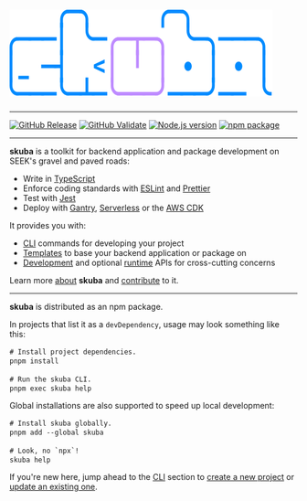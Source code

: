 # [![🤿 skuba](./docs/logo.svg)](https://seek-oss.github.io/skuba)

---

[![GitHub Release](https://github.com/seek-oss/skuba/workflows/Release/badge.svg?branch=main)](https://github.com/seek-oss/skuba/actions?query=workflow%3ARelease)
[![GitHub Validate](https://github.com/seek-oss/skuba/workflows/Validate/badge.svg?branch=main)](https://github.com/seek-oss/skuba/actions?query=workflow%3AValidate)
[![Node.js version](https://img.shields.io/badge/node-%3E%3D%2018.18-brightgreen)](https://nodejs.org/en/)
[![npm package](https://img.shields.io/npm/v/skuba)](https://www.npmjs.com/package/skuba)

---

**skuba** is a toolkit for backend application and package development on SEEK's gravel and paved roads:

- Write in [TypeScript]
- Enforce coding standards with [ESLint] and [Prettier]
- Test with [Jest]
- Deploy with [Gantry], [Serverless] or the [AWS CDK]

[aws cdk]: https://docs.aws.amazon.com/cdk/latest/guide/work-with-cdk-typescript.html
[gantry]: https://backstage.myseek.xyz/docs/default/component/gantry/
[serverless]: https://serverless.com/

It provides you with:

- [CLI] commands for developing your project
- [Templates] to base your backend application or package on
- [Development] and optional [runtime] APIs for cross-cutting concerns

Learn more [about](docs/about.md) **skuba** and [contribute](CONTRIBUTING.md) to it.

---

**skuba** is distributed as an npm package.

In projects that list it as a `devDependency`,
usage may look something like this:

```shell
# Install project dependencies.
pnpm install

# Run the skuba CLI.
pnpm exec skuba help
```

Global installations are also supported to speed up local development:

```shell
# Install skuba globally.
pnpm add --global skuba

# Look, no `npx`!
skuba help
```

If you're new here, jump ahead to the [CLI] section to [create a new project] or [update an existing one].

[cli]: ./docs/cli
[create a new project]: ./docs/cli/init.md
[development]: ./docs/development-api
[eslint]: https://eslint.org/
[jest]: https://jestjs.io
[prettier]: https://prettier.io/
[runtime]: ./docs/runtime-api
[templates]: ./docs/templates
[typescript]: https://www.typescriptlang.org/
[update an existing one]: ./docs/cli/configure.md
